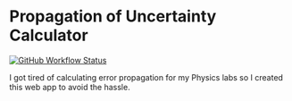 # Propagation of Uncertainty Calculator
[![GitHub Workflow Status](https://img.shields.io/github/actions/workflow/status/nicoco007/Propagation-of-Uncertainty-Calculator/build-and-deploy.yml?style=flat-square)](https://github.com/nicoco007/Propagation-of-Uncertainty-Calculator/actions?query=workflow%3Abuild-and-deploy)

I got tired of calculating error propagation for my Physics labs so I created this web app to avoid the hassle.
